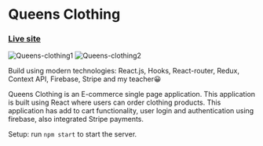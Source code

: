 # Queens Clothing

### [Live site](https://queens-clothing.herokuapp.com/)

![Queens-clothing1](https://i.ibb.co/hRHcHLd/project-Crown-Clothing1.png)
![Queens-clothing2](https://i.ibb.co/kcW2nDx/project-Crown-Clothing2.png)

Build using modern technologies: React.js, Hooks, React-router, Redux, Context API, Firebase, Stripe and my teacher😀

Queens Clothing is an E-commerce single page application. This application is built using React where users can order clothing products. This application has add to cart functionality, user login and authentication using firebase, also integrated Stripe payments.

Setup:
run `npm start` to start the server.
